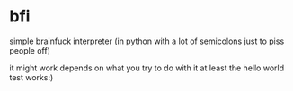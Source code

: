 # bfi
simple brainfuck interpreter (in python with a lot of semicolons just to piss people off)

it might work
depends on what you try to do with it
at least the hello world test works:)
